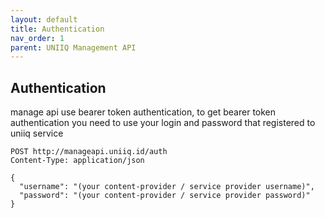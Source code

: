 ```yaml
---
layout: default
title: Authentication
nav_order: 1
parent: UNIIQ Management API
---
```



## Authentication
manage api use bearer token authentication, to get bearer token authentication you need to use your login and password that registered to uniiq service

```
POST http://manageapi.uniiq.id/auth
Content-Type: application/json

{
  "username": "(your content-provider / service provider username)",
  "password": "(your content-provider / service provider password)"
}
```
